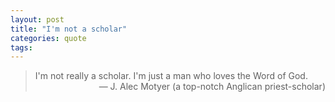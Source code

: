 ```yaml
---
layout: post
title: "I'm not a scholar"
categories: quote
tags: 
---
```


<blockquote>
    I'm not really a scholar. I'm just a man who loves the Word of God.
    <figcaption align="right">— J. Alec Motyer (a top-notch Anglican priest-scholar)</figcaption>
</blockquote>